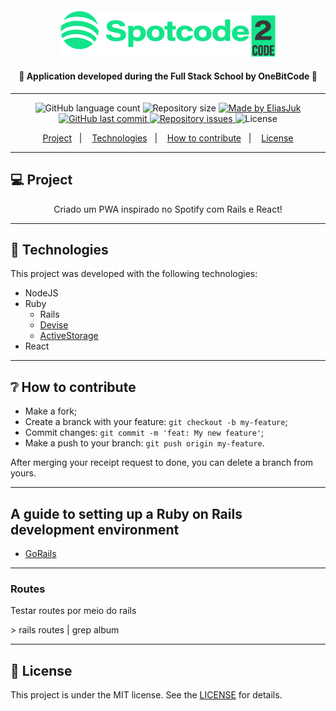 <h4 align="center">
    <img alt="spotcode" title="#spotcode" src="readme/logo.png"/>
</h4>

<h4 align="center"> 
  🚀 Application developed during the Full Stack School by OneBitCode 🚀
</h4>

---

<p align="center">
  <img alt="GitHub language count" src="https://img.shields.io/github/languages/count/EliasJuk/spotcode">	
  <img alt="Repository size" src="https://img.shields.io/github/repo-size/EliasJuk/spotcode">
	
  <a href="https://www.linkedin.com/in/eliaspjuk/">
    <img alt="Made by EliasJuk" src="https://img.shields.io/badge/made%20by-EliasJuk-%2304D361">
  </a>
  
  <a href="https://github.com/EliasJuk/spotcode/commits/master">
    <img alt="GitHub last commit" src="https://img.shields.io/github/last-commit/EliasJuk/spotcode">
  </a>
  
  <a href="https://github.com/EliasJuk/spotcode/issues">
    <img alt="Repository issues" src="https://img.shields.io/github/issues/EliasJuk/spotcode">
  </a>
  
  <img alt="License" src="https://img.shields.io/badge/license-MIT-brightgreen"> 
<p>


<p align="center">
  <a href="#-project">Project</a>&nbsp;&nbsp;&nbsp;|&nbsp;&nbsp;&nbsp;
  <a href="#rocket-Technologies">Technologies</a>&nbsp;&nbsp;&nbsp;|&nbsp;&nbsp;&nbsp;
  <a href="#-How-to-contribute">How to contribute</a>&nbsp;&nbsp;&nbsp;|&nbsp;&nbsp;&nbsp;
  <a href="#memo-license">License</a>
</p>

---

## 💻 Project

<p align="center">Criado um PWA inspirado no Spotify com Rails e React!</p>

---

## :rocket: Technologies

This project was developed with the following technologies:

- NodeJS
- Ruby
    - Rails
    - [Devise](https://github.com/heartcombo/devise)
    - [ActiveStorage](https://edgeguides.rubyonrails.org/active_storage_overview.html)
- React

---

## ❔ How to contribute

- Make a fork;
- Create a branck with your feature: `git checkout -b my-feature`;
- Commit changes: `git commit -m 'feat: My new feature'`;
- Make a push to your branch: `git push origin my-feature`.

After merging your receipt request to done, you can delete a branch from yours.

---

## A guide to setting up a Ruby on Rails development environment

- [GoRails](https://gorails.com/setup/)

---

### Routes
<p>Testar routes por meio do rails<p>
> rails routes | grep album

---

## :memo: License

This project is under the MIT license. See the [LICENSE](LICENSE.md) for details.


